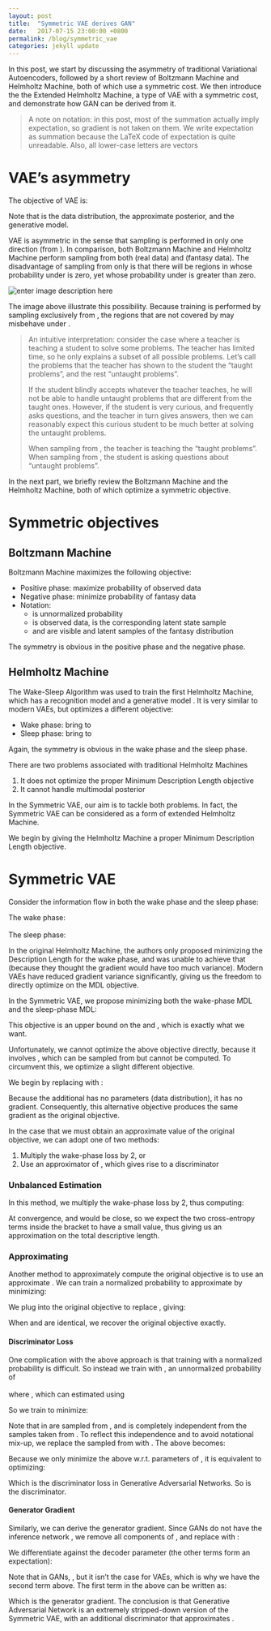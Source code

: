 ```yaml
---
layout: post
title:  "Symmetric VAE derives GAN"
date:   2017-07-15 23:00:00 +0800
permalink: /blog/symmetric_vae
categories: jekyll update
---
```



In this post, we start by discussing the asymmetry of traditional Variational Autoencoders, followed by a short
review of Boltzmann Machine and Helmholtz Machine, both of which use a symmetric cost. We then introduce the the
Extended Helmholtz Machine, a type of VAE with a symmetric cost, and demonstrate how GAN can be derived from
it.

<blockquote>
  <p>A note on notation: in this post, most of the summation actually imply expectation, so gradient is not taken on
  them. We write expectation as summation because the LaTeX code of expectation is quite unreadable. Also, all
  lower-case letters are vectors</p>
</blockquote>


<h1 id="vaes-asymmetry">VAE’s asymmetry</h1>

<p>The objective of VAE is:</p>



<p><script type="math/tex; mode=display" id="MathJax-Element-927">\begin{align*}
     &\sum_x Q(x) \sum_z Q(z|x)log\frac{Q(z|x)}{P(x,z)}
\\=&\sum_x Q(x)[KLD( Q(z|x) || P(z|x) ) + log\frac{1}{P(x)}]
\end{align*}</script></p>

<p>Note that <script type="math/tex" id="MathJax-Element-928">Q(x)</script> is the data distribution, <script type="math/tex" id="MathJax-Element-929">Q(z|x)</script> the approximate posterior, and <script type="math/tex" id="MathJax-Element-930">P</script> the generative model.</p>

<p>VAE is asymmetric in the sense that sampling is performed in only one direction (from <script type="math/tex" id="MathJax-Element-931">Q</script>). In comparison, both Boltzmann Machine and Helmholtz Machine perform sampling from both <script type="math/tex" id="MathJax-Element-932">Q</script> (real data) and <script type="math/tex" id="MathJax-Element-933">P</script> (fantasy data). The disadvantage of sampling from only <script type="math/tex" id="MathJax-Element-934">Q</script> is that there will be regions in <script type="math/tex" id="MathJax-Element-935">(x,z)</script> whose probability under <script type="math/tex" id="MathJax-Element-936">Q</script> is zero, yet whose probability under <script type="math/tex" id="MathJax-Element-937">P</script> is greater than zero.</p>

<p><img src="https://lh3.googleusercontent.com/-G6nSM2ag-oU/WVe04A09biI/AAAAAAAADgw/SP8_NeS-vRE6Ckyf-hIGn-B4YBxHfVDggCLcBGAs/s0/Q_and_P.png" alt="enter image description here" title="Q_and_P.png"></p>

<p>The image above illustrate this possibility. Because training is performed by sampling exclusively from <script type="math/tex" id="MathJax-Element-938">Q</script>, the regions that are not covered by <script type="math/tex" id="MathJax-Element-939">Q</script> may misbehave under <script type="math/tex" id="MathJax-Element-940">P</script>.</p>

<blockquote>
  <p>An intuitive interpretation: consider the case where a teacher is teaching a student to solve some problems. The teacher has limited time, so he only explains a subset of all possible problems. Let’s call the problems that the teacher has shown to the student the “taught problems”, and the rest “untaught problems”. </p>
  
  <p>If the student blindly accepts whatever the teacher teaches, he will not be able to handle untaught problems that are different from the taught ones. However, if the student is very curious, and frequently asks questions, and the teacher in turn gives answers, then we can reasonably expect this curious student to be much better at solving the untaught problems.</p>
  
  <p>When sampling from <script type="math/tex" id="MathJax-Element-941">Q</script>, the teacher is teaching the “taught problems”. When sampling from <script type="math/tex" id="MathJax-Element-942">P</script>, the student is asking questions about “untaught problems”.</p>
</blockquote>

<p>In the next part, we briefly review the Boltzmann Machine and the Helmholtz Machine, both of which optimize a symmetric objective.</p>



<h1 id="symmetric-objectives">Symmetric objectives</h1>



<h2 id="boltzmann-machine">Boltzmann Machine</h2>

<p>Boltzmann Machine maximizes the following objective:</p>



<p><script type="math/tex; mode=display" id="MathJax-Element-943">
          \frac{\sum_h U(v,h)}{\sum_{x,z}U(x,z)}
       = \frac{\sum_h \frac{1}{Z}U(v,h)}{\sum_{x,z}\frac{1}{Z}U(x,z)}
       = \frac{\sum_h P(v,h)}{\sum_{x,z}P(x,z)}
       = \frac{P(v)}{1}
</script></p>

<ul>
<li>Positive phase: maximize probability of observed data</li>
<li>Negative phase: minimize probability of fantasy data</li>
<li>Notation:  <br>
<ul><li><script type="math/tex" id="MathJax-Element-944">U</script> is unnormalized probability</li>
<li><script type="math/tex" id="MathJax-Element-945">v</script> is observed data, <script type="math/tex" id="MathJax-Element-946">h</script> is the corresponding latent state sample</li>
<li><script type="math/tex" id="MathJax-Element-947">x</script> and <script type="math/tex" id="MathJax-Element-948">z</script> are visible and latent samples of the fantasy distribution</li></ul></li>
</ul>

<p>The symmetry is obvious in the positive phase and the negative phase.</p>



<h2 id="helmholtz-machine">Helmholtz Machine</h2>

<p>The Wake-Sleep Algorithm was used to train the first Helmholtz Machine, which has a recognition model <script type="math/tex" id="MathJax-Element-949">Q</script> and a generative model <script type="math/tex" id="MathJax-Element-950">P</script>. It is very similar to modern VAEs, but optimizes a different objective:</p>



<p><script type="math/tex; mode=display" id="MathJax-Element-951">\begin{align*}
&\sum_{x,z}Q(x,z)log\frac{1}{P(x|z)} + \sum_{x,z}P(x,z)log\frac{1}{Q(z|x)}
\\=&\sum_{x,z}Q(x,z)log\frac{Q(x|z)}{P(x|z)Q(x|z)} + \sum_{x,z}P(x,z)log\frac{P(z|x)}{Q(z|x)P(z|x)}
\\=&\sum_z Q(z)[KLD( Q(x|z) || P(x|z) ) + H(Q(x|z))] + \\
     &\sum_x P(x)[KLD( P(z|x) || Q(z|x) ) + H(P(z|x))]
\end{align*}</script></p>

<ul>
<li>Wake phase: bring <script type="math/tex" id="MathJax-Element-952">P</script> to <script type="math/tex" id="MathJax-Element-953">Q</script></li>
<li>Sleep phase: bring <script type="math/tex" id="MathJax-Element-954">Q</script> to <script type="math/tex" id="MathJax-Element-955">P</script></li>
</ul>

<p>Again, the symmetry is obvious in the wake phase and the sleep phase.</p>

<p>There are two problems associated with traditional Helmholtz Machines</p>

<ol>
<li>It does not optimize the proper Minimum Description Length objective</li>
<li>It cannot handle multimodal posterior</li>
</ol>

<p>In the Symmetric VAE, our aim is to tackle both problems. In fact, the Symmetric VAE can be considered as a form of extended Helmholtz Machine.</p>

<p>We begin by giving the Helmholtz Machine a proper Minimum Description Length objective.</p>



<h1 id="symmetric-vae">Symmetric VAE</h1>

<p>Consider the information flow in both the wake phase and the sleep phase:</p>

<p>The wake phase: <br>
<script type="math/tex; mode=display" id="MathJax-Element-956"> x \longrightarrow z \longrightarrow z' \longrightarrow x'</script> <br>
The sleep phase: <br>
<script type="math/tex; mode=display" id="MathJax-Element-957"> z' \longrightarrow x' \longrightarrow x \longrightarrow z</script></p>

<p>In the original Helmholtz Machine, the authors only proposed minimizing the Description Length for the wake phase, and was unable to achieve that (because they thought the gradient would have too much variance). Modern VAEs have reduced gradient variance significantly, giving us the freedom to directly optimize on the MDL objective.</p>

<p>In the Symmetric VAE, we propose minimizing both the wake-phase MDL and the sleep-phase MDL:</p>



<p><script type="math/tex; mode=display" id="MathJax-Element-958">\begin{align*}
&\sum_{x,z}Q(x,z)log\frac{Q(z|x)}{P(x,z)} + \sum_{x,z}P(x,z)log\frac{P(x|z)}{Q(x,z)}
\\=&\sum_x Q(x)KLD(Q(z|x)||P(z|x)) +\sum_xQ(x)log\frac{1}{P(x)}  + \\
     &\sum_z P(z)KLD(P(x|z)||Q(x|z))  +\sum_{z}P(z)log\frac{1}{Q(z)}
\end{align*}</script></p>

<p>This objective is an upper bound on the <script type="math/tex" id="MathJax-Element-959">-logP(x)</script> and <script type="math/tex" id="MathJax-Element-960">-logQ(z)</script>, which is exactly what we want. </p>

<p>Unfortunately, we cannot optimize the above objective directly, because it involves <script type="math/tex" id="MathJax-Element-961">Q(x,z)=Q(x)Q(z|x)</script>, which can be sampled from but cannot be computed. To circumvent this, we optimize a slight different objective.</p>

<p>We begin by replacing <script type="math/tex" id="MathJax-Element-962">Q(x,z)</script> with <script type="math/tex" id="MathJax-Element-963">Q(z|x)</script>:</p>



<p><script type="math/tex; mode=display" id="MathJax-Element-964">\begin{align*}
&\sum_{x,z}Q(x,z)log\frac{Q(z|x)}{P(x,z)} + \sum_{x,z}P(x,z)log\frac{P(x|z)}{Q(z|x)}
\\=&\sum_{x,z}Q(x,z)log\frac{Q(z|x)}{P(x,z)} + \sum_{x,z}P(x,z)log\frac{P(x|z)}{Q(x,z)/Q(x)}
\\=&\sum_x Q(x)KLD(Q(z|x)||P(z|x)) + \sum_xQ(x)log\frac{1}{P(x)} +  \\
     &\sum_z P(z)KLD(P(x|z)||Q(x|z))  +\sum_{z}P(z)log\frac{1}{Q(z)}
      -\sum_{x}P(x)log\frac{1}{Q(x)}
\end{align*}</script></p>

<p>Because the additional <script type="math/tex" id="MathJax-Element-965">log\frac{1}{Q(x)}</script> has no parameters (data distribution), it has no gradient. Consequently, this alternative objective produces the same gradient as the original objective.</p>

<p>In the case that we must obtain an approximate value of the original objective, we can adopt one of two methods:</p>

<ol>
<li>Multiply the wake-phase loss by 2, or</li>
<li>Use an approximator of <script type="math/tex" id="MathJax-Element-966">Q(x)</script>, which gives rise to a discriminator</li>
</ol>



<h3 id="unbalanced-estimation">Unbalanced Estimation</h3>

<p>In this method, we multiply the wake-phase loss by 2, thus computing:</p>



<p><script type="math/tex; mode=display" id="MathJax-Element-967">\begin{align*}
 2&\sum_x Q(x)KLD(Q(z|x)||P(z|x)) +\sum_xQ(x)log\frac{1}{P(x)} + \\
   &\sum_z P(z)KLD(P(x|z)||Q(x|z)) +\sum_{z}P(z)log\frac{1}{Q(z)} + \\
   &[\sum_xQ(x)log\frac{1}{P(x)} -\sum_{x}P(x)log\frac{1}{Q(x)}]
\end{align*}</script></p>

<p>At convergence, <script type="math/tex" id="MathJax-Element-968">P</script> and <script type="math/tex" id="MathJax-Element-969">Q</script> would be close, so we expect the two cross-entropy terms inside the bracket to have a small value, thus giving us an approximation on the total descriptive length.</p>



<h3 id="approximating-qx">Approximating <script type="math/tex" id="MathJax-Element-970">Q(x)</script></h3>

<p>Another method to approximately compute the original objective is to use an approximate <script type="math/tex" id="MathJax-Element-971">Q(x)</script>. We can train a normalized probability <script type="math/tex" id="MathJax-Element-972">Q'(x)</script> to approximate <script type="math/tex" id="MathJax-Element-973">Q(x)</script> by minimizing: <br>
<script type="math/tex; mode=display" id="MathJax-Element-974">\begin{align*}
      &\sum_x Q(x)log\frac{1}{Q'(x)}
\\= &KLD( Q(x) || Q'(x) ) + H(Q(x))
\end{align*}</script></p>

<p>We plug <script type="math/tex" id="MathJax-Element-975">Q'(x)</script> into the original objective to replace <script type="math/tex" id="MathJax-Element-976">Q(x)</script>, giving:</p>



<p><script type="math/tex; mode=display" id="MathJax-Element-977">\begin{align*}
     &\sum_{x,z}Q(x,z)log\frac{Q(z|x)}{P(x,z)} + \sum_{x,z}P(x,z)log\frac{P(x|z)}{Q(z|x)Q'(x)}
\\=&\sum_{x,z}Q(x,z)log\frac{Q(z|x)}{P(x,z)} + \sum_{x,z}P(x,z)log\frac{P(x|z)}{Q(z|x)Q(x)Q'(x)/Q(x)}
\\=&\sum_{x,z}Q(x,z)log\frac{Q(z|x)}{P(x,z)} + \sum_{x,z}P(x,z)log\frac{P(x|z)}{Q(x,z)} 
      +\sum_x P(x)log\frac{Q(x)}{Q'(x)}
\end{align*}</script></p>

<p>When <script type="math/tex" id="MathJax-Element-978">Q'(x)</script> and <script type="math/tex" id="MathJax-Element-979">Q(x)</script> are identical, we recover the original objective exactly.</p>



<h4 id="discriminator-loss">Discriminator Loss</h4>

<p>One complication with the above approach is that training with a normalized probability is difficult. So instead we train with <script type="math/tex" id="MathJax-Element-980">Q''(x)</script>, an unnormalized probability of <script type="math/tex" id="MathJax-Element-981">Q'(x)</script> <br>
<script type="math/tex; mode=display" id="MathJax-Element-982">
Q''(x) = Z Q'(x)
</script> <br>
where <script type="math/tex" id="MathJax-Element-983">Z=\sum_x Q''(x)</script>, which can estimated using <br>
<script type="math/tex; mode=display" id="MathJax-Element-984">\begin{align*}
Z =& \sum_x Q''(x)
\\=& \sum_x P(x|z) \frac{Q''(x)}{P(x|z)}
\\=& \sum_z P(z) \sum_x P(x|z) \frac{Q''(x)}{P(x|z)}
\\=& \sum_{x,z} P(x,z) \frac{Q''(x)}{P(x|z)}
\end{align*}</script></p>

<p>So we train <script type="math/tex" id="MathJax-Element-985">Q''(x)</script> to minimize:</p>



<p><script type="math/tex; mode=display" id="MathJax-Element-986">\begin{align*}
     & \sum_x Q(x) log\frac{1}{Q'(x)}
\\=& \sum_x Q(x) log\frac{1}{\frac{1}{Z}Q''(x)}
\\=& \sum_x Q(x) [log\frac{1}{Q''(x)} + logZ]
\end{align*}</script></p>

<p>Note that <script type="math/tex" id="MathJax-Element-987">(x,z)</script> in <script type="math/tex" id="MathJax-Element-988">Z</script> are sampled from <script type="math/tex" id="MathJax-Element-989">P</script>, and is completely independent from the <script type="math/tex" id="MathJax-Element-990">x</script> samples taken from <script type="math/tex" id="MathJax-Element-991">Q</script>. To reflect this independence and to avoid notational mix-up, we replace the <script type="math/tex" id="MathJax-Element-992">x</script> sampled from <script type="math/tex" id="MathJax-Element-993">Q(x)</script> with <script type="math/tex" id="MathJax-Element-994">v</script>. The above becomes: <br>
<script type="math/tex; mode=display" id="MathJax-Element-995">\begin{align*}
     &\sum_v Q(v) [log\frac{1}{Q''(v)} + log(\sum_{x,z}P(x,z)\frac{Q''(x)}{P(x|z)})]
\\=&E_{v \sim Q(v)}\left[ log\frac{1}{Q''(v)} + log(\sum_{x,z}P(x,z)\frac{Q''(x)}{P(x|z)}) \right]
\\=&E_{v \sim Q(v)}\left[ log\frac{1}{Q''(v)}  \right] - log(\sum_{x,z}P(x,z)\frac{P(x|z)}{Q''(x)}) 
\\\le & E_{v \sim Q(v)}\left[ log\frac{1}{Q''(v)}  \right] - E_{(x,z) \sim P(x,z)} \left[ log\frac{P(x|z)}{Q''(x)} \right]
\end{align*}</script></p>

<p>Because we only minimize the above w.r.t. parameters of <script type="math/tex" id="MathJax-Element-996">Q''(x)</script>, it is equivalent to optimizing:</p>



<p><script type="math/tex; mode=display" id="MathJax-Element-997">
E_{v \sim Q(v)}log\frac{1}{Q''(v)} - E_{x \sim P(x)}log\frac{1}{Q''(x)}
</script></p>

<p>Which is the discriminator loss in Generative Adversarial Networks. So <script type="math/tex" id="MathJax-Element-998">Q''(x)</script> is the discriminator.</p>



<h4 id="generator-gradient">Generator Gradient</h4>

<p>Similarly, we can derive the generator gradient. Since GANs do not have the inference network <script type="math/tex" id="MathJax-Element-999">Q(z|x)</script>, we remove all components of <script type="math/tex" id="MathJax-Element-1000">Q(z|x)</script>, and replace <script type="math/tex" id="MathJax-Element-1001">Q(x)</script> with <script type="math/tex" id="MathJax-Element-1002">Q'(x)</script>:</p>



<p><script type="math/tex; mode=display" id="MathJax-Element-1003">\begin{align*}
     &\sum_z P(z) \sum_x P(x|z)log\frac{P(x|z)}{Q'(x)}
\end{align*}</script></p>

<p>We differentiate <script type="math/tex" id="MathJax-Element-1004">log\frac{P(x|z)}{Q'(x)}</script> against the decoder parameter <script type="math/tex" id="MathJax-Element-1005">\phi</script> (the other terms form an expectation):</p>



<p><script type="math/tex; mode=display" id="MathJax-Element-1006">\begin{align*}
     &\nabla_\phi log\frac{P(x|z)}{Q'(x)}
\\=&  \nabla_\phi log\frac{1}{Q'(x)} 
       - \nabla_\phi log\frac{1}{P(x|z)}
\end{align*}</script></p>

<p>Note that in GANs, <script type="math/tex" id="MathJax-Element-1007">P(x|z)=1</script>, but it isn’t the case for VAEs, which is why we have the second term above. The first term in the above can be written as: <br>
<script type="math/tex; mode=display" id="MathJax-Element-1008">\begin{align*}
     & \nabla_x log \frac{1}{Q'(x)} \frac{\partial x}{\partial \phi}
\\=&[\nabla_x log \frac{1}{Q''(x)} + \nabla_x logZ]  \frac{\partial x}{\partial \phi}
\\=&\nabla_x log \frac{1}{Q''(x)} \frac{\partial x}{\partial \phi}
     && \text{$Z$ does not depend on $x$}
\end{align*}</script></p>

<p>Which is the generator gradient. The conclusion is that Generative Adversarial Network is an extremely stripped-down version of the Symmetric VAE, with an additional discriminator that approximates <script type="math/tex" id="MathJax-Element-1009">Q(x)</script>.</p>
